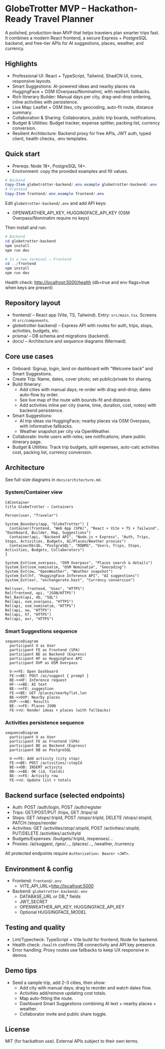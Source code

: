 # GlobeTrotter MVP – Hackathon-Ready Travel Planner

A polished, production-lean MVP that helps travelers plan smarter trips fast. It combines a modern React frontend, a secure Express + PostgreSQL backend, and free-tier APIs for AI suggestions, places, weather, and currency.

## Highlights

- Professional UI: React + TypeScript, Tailwind, ShadCN UI, icons, responsive layouts.
- Smart Suggestions: AI-powered ideas and nearby places via HuggingFace + OSM (Overpass/Nominatim), with resilient fallbacks.
- Rich Itinerary Builder: Manual days per city, drag-and-drop ordering, inline activities with persistence.
- Live Map: Leaflet + OSM tiles, city geocoding, auto-fit route, distance summary.
- Collaboration & Sharing: Collaborators, public trip boards, notifications.
- Budget & Utilities: Budget tracker, expense splitter, packing list, currency conversion.
- Resilient Architecture: Backend proxy for free APIs, JWT auth, typed client, health checks, .env templates.

## Quick start

- Prereqs: Node 18+, PostgreSQL 14+.
- Environment: copy the provided examples and fill values.

```powershell
# Backend
Copy-Item globetrotter-backend/.env.example globetrotter-backend/.env
# Frontend
Copy-Item frontend/.env.example frontend/.env
```

Edit `globetrotter-backend/.env` and add API keys:

- OPENWEATHER_API_KEY, HUGGINGFACE_API_KEY (OSM Overpass/Nominatim require no keys)

Then install and run:

```powershell
# Backend
cd globetrotter-backend
npm install
npm run dev

# In a new terminal – Frontend
cd ../frontend
npm install
npm run dev
```

Health check: <http://localhost:5000/health> (db=true and env flags=true when keys are present)

## Repository layout

- frontend/ – React app (Vite, TS, Tailwind). Entry: `src/main.tsx`. Screens in `src/components`.
- globetrotter-backend/ – Express API with routes for auth, trips, stops, activities, budgets, etc.
- prisma/ – DB schema and migrations (backend).
- docs/ – Architecture and sequence diagrams (Mermaid).

## Core use cases

- Onboard: Signup, login, land on dashboard with “Welcome back” and Smart Suggestions.
- Create Trip: Name, dates, cover photo; set public/private for sharing.
- Build Itinerary:
  - Add cities with manual days; re-order with drag-and-drop; dates auto-flow by order.
  - See live map of the route with bounds-fit and distance.
  - Add activities inline per city (name, time, duration, cost, notes) with backend persistence.
- Smart Suggestions:
  - AI trip ideas via HuggingFace; nearby places via OSM Overpass, with informative fallbacks.
  - Weather snapshot per city via OpenWeather.
- Collaborate: Invite users with roles; see notifications; share public itinerary page.
- Budget & Utilities: Track trip budgets, split expenses, auto-calc activities cost, packing list, currency conversion.

## Architecture

See full-size diagrams in `docs/architecture.md`.

### System/Container view

```mermaid
C4Container
title GlobeTrotter – Containers

Person(user, "Traveler")

System_Boundary(app, "GlobeTrotter") {
  Container(frontend, "Web App (SPA)", "React + Vite + TS + Tailwind", "Dashboard, Builder, Map, Suggestions")
  Container(api, "Backend API", "Node.js + Express", "Auth, Trips, Stops, Activities, Budgets, AI/Places/Weather proxies")
  ContainerDb(db, "PostgreSQL", "RDBMS", "Users, Trips, Stops, Activities, Budgets, Collaborators")
}

System_Ext(osm_overpass, "OSM Overpass", "Places search & details")
System_Ext(osm_nominatim, "OSM Nominatim", "Geocoding")
System_Ext(ow, "OpenWeather", "Weather snapshot")
System_Ext(hf, "HuggingFace Inference API", "AI suggestions")
System_Ext(exr, "exchangerate.host", "Currency conversion")

Rel(user, frontend, "Uses", "HTTPS")
Rel(frontend, api, "JSON/HTTPS")
Rel_Back(api, db, "SQL")
Rel(api, osm_overpass, "HTTPS")
Rel(api, osm_nominatim, "HTTPS")
Rel(api, ow, "HTTPS")
Rel(api, hf, "HTTPS")
Rel(api, exr, "HTTPS")
```

### Smart Suggestions sequence

```mermaid
sequenceDiagram
  participant U as User
  participant FE as Frontend (SPA)
  participant BE as Backend (Express)
  participant HF as HuggingFace API
  participant OVP as OSM Overpass

  U->>FE: Open Dashboard
  FE->>BE: POST /ai/suggest { prompt }
  BE->>HF: Inference request
  HF-->>BE: AI text
  BE-->>FE: suggestion
  FE->>BE: GET /places/nearby?lat,lon
  BE->>OVP: Nearby places
  OVP-->>BE: Results
  BE-->>FE: Places JSON
  FE->>U: Render ideas + places (with fallbacks)
```

### Activities persistence sequence

```mermaid
sequenceDiagram
  participant U as User
  participant FE as Frontend (SPA)
  participant BE as Backend (Express)
  participant DB as PostgreSQL

  U->>FE: Add activity (city stop)
  FE->>BE: POST /activities/:stopId
  BE->>DB: INSERT activity
  DB-->>BE: OK (id, fields)
  BE-->>FE: Activity row
  FE->>U: Update list + totals
```

## Backend surface (selected endpoints)

- Auth: POST /auth/login, POST /auth/register
- Trips: GET/POST/PUT /trips, GET /trips/:id
- Stops: GET /stops/:tripId, POST /stops/:tripId, DELETE /stops/:stopId, PATCH /stops/reorder
- Activities: GET /activities/stop/:stopId, POST /activities/:stopId, PUT/DELETE /activities/:activityId
- Budgets/Expenses: /budgets/:tripId, /expenses/...
- Proxies: /ai/suggest, /geo/..., /places/..., /weather, /currency

All protected endpoints require `Authorization: Bearer <JWT>`.

## Environment & config

- Frontend: `frontend/.env`
  - VITE_API_URL=<http://localhost:5000>
- Backend: `globetrotter-backend/.env`
  - DATABASE_URL or DB_* fields
  - JWT_SECRET
  - OPENWEATHER_API_KEY, HUGGINGFACE_API_KEY
  - Optional HUGGINGFACE_MODEL

## Testing and quality

- Lint/Typecheck: TypeScript + Vite build for frontend; Node for backend.
- Health check: `/health` confirms DB connectivity and API key presence.
- Error handling: Proxy routes use fallbacks to keep UX responsive in demos.

## Demo tips

- Seed a sample trip, add 2–3 cities, then show:
  - Add city with manual days; drag to reorder and watch dates flow.
  - Activities add/remove updating cost totals.
  - Map auto-fitting the route.
  - Dashboard Smart Suggestions combining AI text + nearby places + weather.
  - Collaborator invite and public share toggle.

## License

MIT (for hackathon use). External APIs subject to their own terms.
